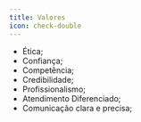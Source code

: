 ```yaml
---
title: Valores
icon: check-double
---
```

* Ética;
* Confiança;
* Competência;
* Credibilidade;
* Profissionalismo;
* Atendimento Diferenciado;
* Comunicação clara e precisa;

